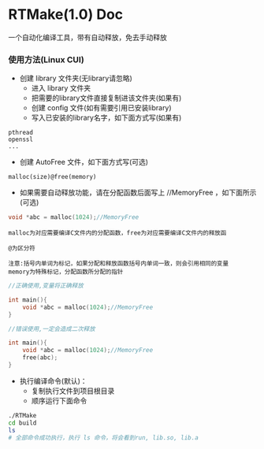 RTMake(1.0) Doc
================================

一个自动化编译工具，带有自动释放，免去手动释放

### 使用方法(Linux CUI)
- 创建 library 文件夹(无library请忽略)
    - 进入 library 文件夹
    - 把需要的library文件直接复制进该文件夹(如果有)
    - 创建 config 文件(如有需要引用已安装library)
    - 写入已安装的library名字，如下面方式写(如果有)
```
pthread
openssl
...
```
- 创建 AutoFree 文件，如下面方式写(可选) 
```
malloc(size)@free(memory)
```

- 如果需要自动释放功能，请在分配函数后面写上 //MemoryFree ，如下面所示(可选) 

```c
void *abc = malloc(1024);//MemoryFree
```

```
malloc为对应需要编译C文件内的分配函数，free为对应需要编译C文件内的释放函

@为区分符

注意:括号内单词为标记，如果分配和释放函数括号内单词一致，则会引用相同的变量
memory为特殊标记，分配函数所分配的指针
```

```c
//正确使用,变量将正确释放

int main(){
	void *abc = malloc(1024);//MemoryFree
}
```

```c
//错误使用,一定会造成二次释放

int main(){
	void *abc = malloc(1024);//MemoryFree
	free(abc);
}
```
- 执行编译命令(默认)：
    - 复制执行文件到项目根目录
    - 顺序运行下面命令
```sh
./RTMake
cd build
ls
# 全部命令成功执行，执行 ls 命令，将会看到run, lib.so, lib.a
```